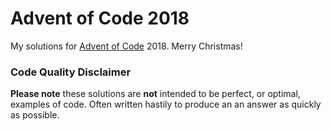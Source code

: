 # Advent of Code 2018

My solutions for [Advent of Code](http://adventofcode.com) 2018. Merry Christmas!


### Code Quality Disclaimer
**Please note** these solutions are **not** intended to be perfect, or optimal, examples of code. Often written hastily to produce an an answer as quickly as possible.
